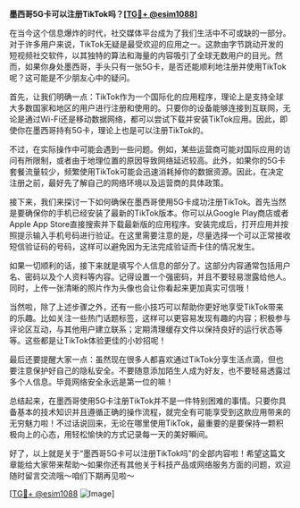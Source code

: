 **墨西哥5G卡可以注册TikTok吗？[[TG💪+ @esim1088](https://t.me/s/esim1088)]**

在当今这个信息爆炸的时代，社交媒体平台成为了我们生活中不可或缺的一部分。对于许多用户来说，TikTok无疑是最受欢迎的应用之一。这款由字节跳动开发的短视频社交软件，以其独特的算法和海量的内容吸引了全球无数用户的目光。然而，如果你身处墨西哥，手头只有一张5G卡，是否还能顺利地注册并使用TikTok呢？这可能是不少朋友心中的疑问。

首先，让我们明确一点：TikTok作为一个国际化的应用程序，理论上是支持全球大多数国家和地区的用户进行注册和使用的。只要你的设备能够连接到互联网，无论是通过Wi-Fi还是移动数据网络，都可以尝试下载并安装TikTok应用。因此，即使你在墨西哥持有5G卡，理论上也是可以注册TikTok的。

不过，在实际操作中可能会遇到一些问题。例如，某些运营商可能对国际应用的访问有所限制，或者由于地理位置的原因导致网络延迟较高。此外，如果你的5G卡套餐流量较少，频繁使用TikTok可能会迅速消耗掉你的数据资源。因此，在决定注册之前，最好先了解自己的网络环境以及运营商的具体政策。

接下来，我们来探讨一下如何确保在墨西哥使用5G卡成功注册TikTok。首先当然是要确保你的手机已经安装了最新的TikTok版本。你可以从Google Play商店或者Apple App Store直接搜索并下载最新版的应用程序。安装完成后，打开应用并按照提示输入手机号码进行验证。在这里需要注意的是，尽量选择一个可以正常接收短信验证码的号码，这样可以避免因为无法完成验证而卡住的情况发生。

如果一切顺利的话，接下来就是填写个人信息的部分了。这部分内容通常包括用户名、密码以及个人资料等内容。记得设置一个强密码，并且不要轻易泄露给他人。同时，上传一张清晰的照片作为头像也会让你看起来更加真实可信哦！

当然啦，除了上述步骤之外，还有一些小技巧可以帮助你更好地享受TikTok带来的乐趣。比如关注一些热门话题标签，这样可以更容易发现有趣的内容；积极参与评论区互动，与其他用户建立联系；定期清理缓存文件以保持良好的运行状态等等。这些都是让TikTok体验更佳的小妙招呢！

最后还要提醒大家一点：虽然现在很多人都喜欢通过TikTok分享生活点滴，但也要注意保护好自己的隐私安全。不要随意添加陌生人成为好友，也不要轻易透露过多个人信息。毕竟网络安全永远是第一位的嘛！

总结起来，在墨西哥使用5G卡注册TikTok并不是一件特别困难的事情。只要你具备基本的技术知识并且遵循正确的操作流程，就完全有可能享受到这款应用带来的无穷魅力啦！不过话说回来，无论在哪里使用TikTok，最重要的是要保持一颗积极向上的心态，用轻松愉快的方式记录每一天的美好瞬间。

好了，以上就是关于“墨西哥5G卡可以注册TikTok吗”的全部内容啦！希望这篇文章能给大家带来帮助～如果你还有其他关于科技产品或网络服务方面的问题，欢迎随时留言交流哦～咱们下期再见啦～

[[TG💪+ @esim1088](https://t.me/s/esim1088) ![Image](https://i.postimg.cc/4NQfJmqS/Snipaste-2025-05-13-00-14-12.png)]